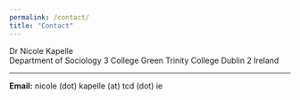```yaml
---
permalink: /contact/
title: "Contact"
---
```


Dr Nicole Kapelle  
Department of Sociology
3 College Green
Trinity College
Dublin 2
Ireland

___________________________________
 
**Email:** nicole (dot) kapelle (at) tcd (dot) ie  
